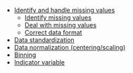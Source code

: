 
<ul>
    <li><a href="#identify_handle_missing_values">Identify and handle missing values</a>
        <ul>
            <li><a href="#identify_missing_values">Identify missing values</a></li>
            <li><a href="#deal_missing_values">Deal with missing values</a></li>
            <li><a href="#correct_data_format">Correct data format</a></li>
        </ul>
    </li>
    <li><a href="#data_standardization">Data standardization</a></li>
    <li><a href="#data_normalization">Data normalization (centering/scaling)</a></li>
    <li><a href="#binning">Binning</a></li>
    <li><a href="#indicator">Indicator variable</a></li>
</ul>
